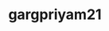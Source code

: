 ---
title: gargpriyam21
github: https://github.com/gargpriyam21
mode: dark
transition: 1s
score: 75.0
archetype:
- Descriptive
---